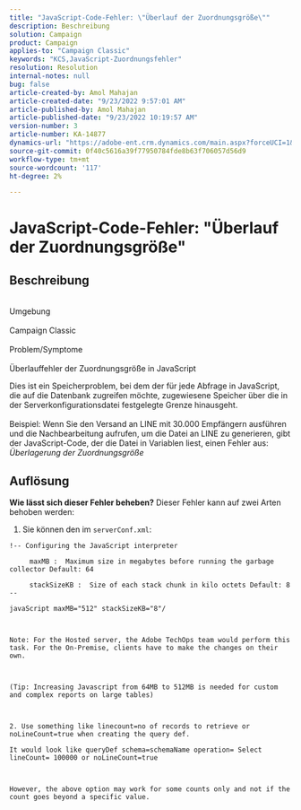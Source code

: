 ```yaml
---
title: "JavaScript-Code-Fehler: \"Überlauf der Zuordnungsgröße\""
description: Beschreibung
solution: Campaign
product: Campaign
applies-to: "Campaign Classic"
keywords: "KCS,JavaScript-Zuordnungsfehler"
resolution: Resolution
internal-notes: null
bug: false
article-created-by: Amol Mahajan
article-created-date: "9/23/2022 9:57:01 AM"
article-published-by: Amol Mahajan
article-published-date: "9/23/2022 10:19:57 AM"
version-number: 3
article-number: KA-14877
dynamics-url: "https://adobe-ent.crm.dynamics.com/main.aspx?forceUCI=1&pagetype=entityrecord&etn=knowledgearticle&id=2802f70e-263b-ed11-9db0-000d3a5c1bcc"
source-git-commit: 0f40c5616a39f77950784fde8b63f706057d56d9
workflow-type: tm+mt
source-wordcount: '117'
ht-degree: 2%

---
```


# JavaScript-Code-Fehler: &quot;Überlauf der Zuordnungsgröße&quot;

## Beschreibung

<br>Umgebung <br><br>
Campaign Classic
<br><br>Problem/Symptome<br><br>
Überlauffehler der Zuordnungsgröße in JavaScript

Dies ist ein Speicherproblem, bei dem der für jede Abfrage in JavaScript, die auf die Datenbank zugreifen möchte, zugewiesene Speicher über die in der Serverkonfigurationsdatei festgelegte Grenze hinausgeht.
<br><br>Beispiel: Wenn Sie den Versand an LINE mit 30.000 Empfängern ausführen und die Nachbearbeitung aufrufen, um die Datei an LINE zu generieren, gibt der JavaScript-Code, der die Datei in Variablen liest, einen Fehler aus: *Überlagerung der Zuordnungsgröße*









## Auflösung

<b>Wie lässt sich dieser Fehler beheben?</b>
Dieser Fehler kann auf zwei Arten behoben werden:

1. Sie können den im `serverConf.xml`:




```
!-- Configuring the JavaScript interpreter
```




`     maxMB :  Maximum size in megabytes before running the garbage collector Default: 64`

`     stackSizeKB :  Size of each stack chunk in kilo octets Default: 8 --`

`javaScript maxMB="512" stackSizeKB="8"/`

` `

`Note: For the Hosted server, the Adobe TechOps team would perform this task. For the On-Premise, clients have to make the changes on their own.`

` `

`(Tip: Increasing Javascript from 64MB to 512MB is needed for custom and complex reports on large tables)`

` `

`2. Use something like linecount=no of records to retrieve or noLineCount=true when creating the query def.`

`It would look like queryDef schema=schemaName operation= Select lineCount= 100000 or noLineCount=true`

` `

`However, the above option may work for some counts only and not if the count goes beyond a specific value.`
